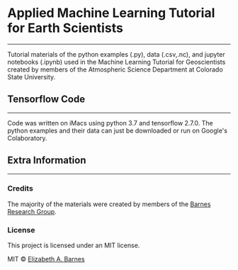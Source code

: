 # Applied Machine Learning Tutorial for Earth Scientists 
***
Tutorial materials of the python examples (.py), data (.csv,.nc), and jupyter notebooks (.ipynb) used in the Machine Learning Tutorial for Geoscientists created by members of the Atmospheric Science Department at Colorado State University. 

## Tensorflow Code
***
Code was written on iMacs using python 3.7 and tensorflow 2.7.0. The python examples and their data can just be downloaded or run on Google's Colaboratory. 

## Extra Information
***

### Credits
The majority of the materials were created by members of the [Barnes Research Group](https://barnes.atmos.colostate.edu).


### License
This project is licensed under an MIT license.

MIT © [Elizabeth A. Barnes](https://github.com/eabarnes1010)
